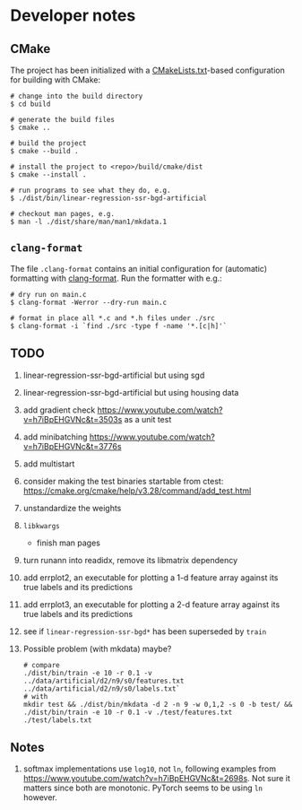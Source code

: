 # Developer notes

## CMake

The project has been initialized with a [CMakeLists.txt](CMakeLists.txt)-based
configuration for building with CMake:

```console
# change into the build directory
$ cd build

# generate the build files
$ cmake ..

# build the project
$ cmake --build .

# install the project to <repo>/build/cmake/dist
$ cmake --install .

# run programs to see what they do, e.g.
$ ./dist/bin/linear-regression-ssr-bgd-artificial

# checkout man pages, e.g.
$ man -l ./dist/share/man/man1/mkdata.1
```

<!--
## Testing

Building and running the tests require that [Criterion](https://github.com/Snaipe/Criterion) is installed on the system, e.g. with

```console
$ sudo apt install libcriterion-dev
```

Run the tests with

```console
$ ./dist/bin/test_boxmuller -j1 --verbose
$ ./dist/bin/test_matrix -j1 --verbose
```
-->

## `clang-format`

The file `.clang-format` contains an initial configuration for (automatic) formatting with [clang-format](https://clang.llvm.org/docs/ClangFormat.html). Run the formatter with e.g.:

```console
# dry run on main.c
$ clang-format -Werror --dry-run main.c

# format in place all *.c and *.h files under ./src
$ clang-format -i `find ./src -type f -name '*.[c|h]'`
```

## TODO

1. linear-regression-ssr-bgd-artificial but using sgd
1. linear-regression-ssr-bgd-artificial but using housing data
1. add gradient check https://www.youtube.com/watch?v=h7iBpEHGVNc&t=3503s as a unit test
1. add minibatching https://www.youtube.com/watch?v=h7iBpEHGVNc&t=3776s
1. add multistart
1. consider making the test binaries startable from ctest: https://cmake.org/cmake/help/v3.28/command/add_test.html
1. unstandardize the weights
1. `libkwargs`
   - finish man pages
1. turn runann into readidx, remove its libmatrix dependency
1. add errplot2, an executable for plotting a 1-d feature array against its true labels and its predictions
1. add errplot3, an executable for plotting a 2-d feature array against its true labels and its predictions
1. see if `linear-regression-ssr-bgd*` has been superseded by `train`
1. Possible problem (with mkdata) maybe?

   ```console
   # compare
   ./dist/bin/train -e 10 -r 0.1 -v ../data/artificial/d2/n9/s0/features.txt ../data/artificial/d2/n9/s0/labels.txt`
   # with
   mkdir test && ./dist/bin/mkdata -d 2 -n 9 -w 0,1,2 -s 0 -b test/ && ./dist/bin/train -e 10 -r 0.1 -v ./test/features.txt ./test/labels.txt
   ```

## Notes

1. softmax implementations use `log10`, not `ln`, following examples from
   https://www.youtube.com/watch?v=h7iBpEHGVNc&t=2698s. Not sure it matters
   since both are monotonic. PyTorch seems to be using `ln` however.

